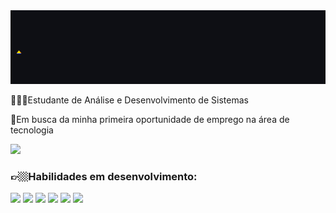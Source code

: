 <img src="titulo.svg">

👨🏼‍💻Estudante de Análise e Desenvolvimento de Sistemas

🔭Em busca da minha primeira oportunidade de emprego na área de tecnologia

[![](https://img.shields.io/badge/LinkedIn-0077B5?style=for-the-badge&logo=linkedin&logoColor=white)](https://www.linkedin.com/in/aurussoares/)



### 👉🏼Habilidades em desenvolvimento:
<div>
    <img src="https://img.shields.io/badge/Java-ED8B00?style=for-the-badge&logo=openjdk&logoColor=white">
    <img src="https://img.shields.io/badge/JavaScript-F7DF1E?style=for-the-badge&logo=javascript&logoColor=black">
    <img src="https://img.shields.io/badge/CSS3-1572B6?style=for-the-badge&logo=css3&logoColor=white">
    <img src="https://img.shields.io/badge/HTML5-E34F26?style=for-the-badge&logo=html5&logoColor=white">
    <img src="https://img.shields.io/badge/mysql-4479A1.svg?style=for-the-badge&logo=mysql&logoColor=white">
    <img src="https://img.shields.io/badge/.net core-512BD4.svg?style=for-the-badge&logo=dotnet&logoColor=white">
</div>

